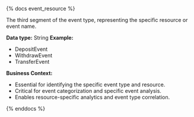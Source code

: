 {% docs event_resource %}

The third segment of the event type, representing the specific resource or event name.

**Data type:** String
**Example:**
- DepositEvent
- WithdrawEvent
- TransferEvent

**Business Context:**
- Essential for identifying the specific event type and resource.
- Critical for event categorization and specific event analysis.
- Enables resource-specific analytics and event type correlation.

{% enddocs %}